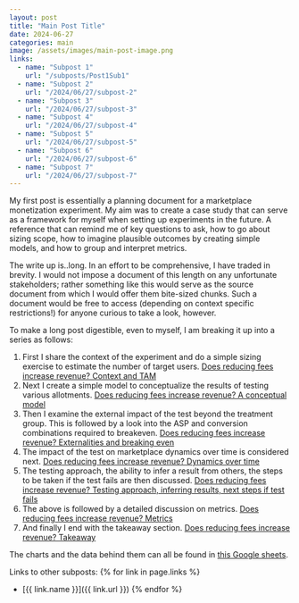 ```yaml
---
layout: post
title: "Main Post Title"
date: 2024-06-27
categories: main
image: /assets/images/main-post-image.png
links:
  - name: "Subpost 1"
    url: "/subposts/Post1Sub1"
  - name: "Subpost 2"
    url: "/2024/06/27/subpost-2"
  - name: "Subpost 3"
    url: "/2024/06/27/subpost-3"
  - name: "Subpost 4"
    url: "/2024/06/27/subpost-4"
  - name: "Subpost 5"
    url: "/2024/06/27/subpost-5"
  - name: "Subpost 6"
    url: "/2024/06/27/subpost-6"
  - name: "Subpost 7"
    url: "/2024/06/27/subpost-7"
---
```

My first post is essentially a planning document for a marketplace monetization experiment. My aim was to create a case study that can serve as a framework for myself when setting up experiments in the future. A reference that can remind me of key questions to ask, how to go about sizing scope, how to imagine plausible outcomes by creating simple models, and how to group and interpret metrics. 

The write up is..long. In an effort to be comprehensive, I have traded in brevity. I would not impose a document of this length on any unfortunate stakeholders; rather something like this would serve as the source document from which I would offer them bite-sized chunks. Such a document would be free to access (depending on context specific restrictions!) for anyone curious to take a look, however.

To make a long post digestible, even to myself, I am breaking it up into a series as follows:



1. First I share the context of the experiment and do a simple sizing exercise to estimate the number of target users. [Does reducing fees increase revenue? Context and TAM](/subposts/Post1Sub1)
2. Next I create a simple model to conceptualize the results of testing various allotments. [Does reducing fees increase revenue? A conceptual model](https://open.substack.com/pub/mehnazm/p/does-reducing-fees-increase-revenue-5a3?r=3vsrzd&utm_campaign=post&utm_medium=web&showWelcomeOnShare=true)
3. Then I examine the external impact of the test beyond the treatment group. This is followed by a look into the ASP and conversion combinations required to breakeven.  [Does reducing fees increase revenue? Externalities and breaking even ](https://open.substack.com/pub/mehnazm/p/does-reducing-fees-increase-revenue-dca?r=3vsrzd&utm_campaign=post&utm_medium=web)
4. The impact of the test on marketplace dynamics over time is considered next. [Does reducing fees increase revenue? Dynamics over time](https://open.substack.com/pub/mehnazm/p/does-reducing-fees-increase-revenue-9d5?r=3vsrzd&utm_campaign=post&utm_medium=web&showWelcomeOnShare=true)
5. The testing approach, the ability to infer a result from others, the steps to be taken if the test fails are then discussed. [Does reducing fees increase revenue? Testing approach, inferring results, next steps if test fails ](https://open.substack.com/pub/mehnazm/p/does-reducing-fees-increase-revenue-0fb?r=3vsrzd&utm_campaign=post&utm_medium=web&showWelcomeOnShare=true)
6. The above is followed by a detailed discussion on metrics. [Does reducing fees increase revenue? Metrics](https://open.substack.com/pub/mehnazm/p/does-reducing-fees-increase-revenue-629?r=3vsrzd&utm_campaign=post&utm_medium=web) 
7. And finally I end with the takeaway section. [Does reducing fees increase revenue? Takeaway](https://open.substack.com/pub/mehnazm/p/does-reducing-fees-increase-revenue-d54?r=3vsrzd&utm_campaign=post&utm_medium=web)

The charts and the data behind them can all be found in [this Google sheets](https://docs.google.com/spreadsheets/d/1Iepg-qkXchzvtlwGRkfqKedoYjYhIrYqIr1l-UwbtY4/edit?usp=sharing). 


Links to other subposts:
{% for link in page.links %}
- [{{ link.name }}]({{ link.url }})
{% endfor %}
